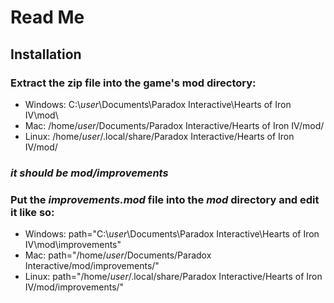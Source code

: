 # Read Me

## Installation
### Extract the zip file into the game's mod directory:
- Windows: C:\\*user*\Documents\Paradox Interactive\Hearts of Iron IV\mod\
- Mac:     /home/*user*/Documents/Paradox Interactive/Hearts of Iron IV/mod/
- Linux:   /home/*user*/.local/share/Paradox Interactive/Hearts of Iron IV/mod/

### *it should be mod/improvements*

### Put the *improvements.mod* file into the *mod* directory and edit it like so:
- Windows: path="C:\\*user*\Documents\Paradox Interactive\Hearts of Iron IV\mod\improvements\"
- Mac:     path="/home/*user*/Documents/Paradox Interactive/mod/improvements/"
- Linux:   path="/home/*user*/.local/share/Paradox Interactive/Hearts of Iron IV/mod/improvements/"
